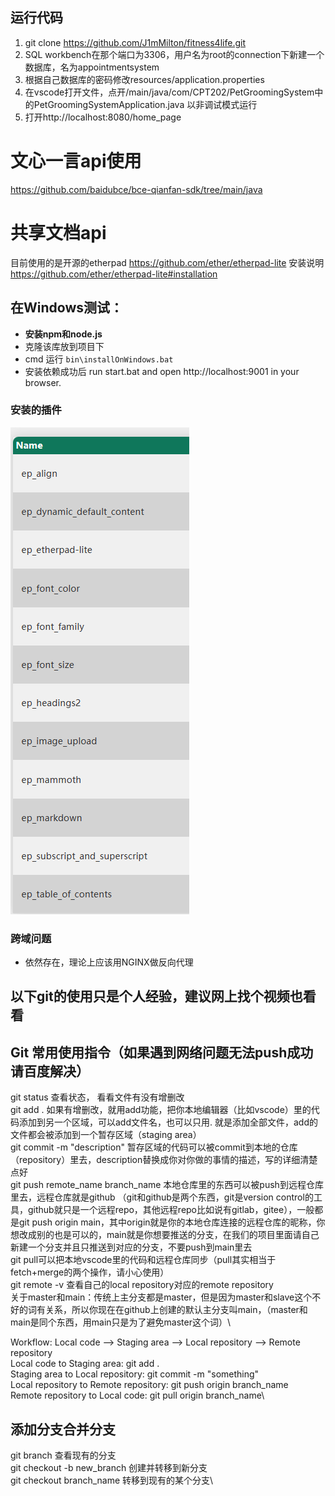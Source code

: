 ## 运行代码
1.	git clone https://github.com/J1mMilton/fitness4life.git
2.	SQL workbench在那个端口为3306，用户名为root的connection下新建一个数据库，名为appointmentsystem
3.	根据自己数据库的密码修改resources/application.properties
4.	在vscode打开文件，点开/main/java/com/CPT202/PetGroomingSystem中的PetGroomingSystemApplication.java 以非调试模式运行
5.	打开http://localhost:8080/home_page

# 文心一言api使用
https://github.com/baidubce/bce-qianfan-sdk/tree/main/java

# 共享文档api
目前使用的是开源的etherpad https://github.com/ether/etherpad-lite
安装说明 https://github.com/ether/etherpad-lite#installation
## 在Windows测试：
- **安装npm和node.js**
- 克隆该库放到项目下
- cmd 运行 `bin\installOnWindows.bat`
- 安装依赖成功后 run start.bat and open http://localhost:9001 in your browser.

### 安装的插件
![img.png](img.png)

### 跨域问题
- 依然存在，理论上应该用NGINX做反向代理


## 以下git的使用只是个人经验，建议网上找个视频也看看

## Git 常用使用指令（如果遇到网络问题无法push成功请百度解决）
git status 查看状态， 看看文件有没有增删改\
git add .  如果有增删改，就用add功能，把你本地编辑器（比如vscode）里的代码添加到另一个区域，可以add文件名，也可以只用. 就是添加全部文件，add的文件都会被添加到一个暂存区域（staging area）\
git commit -m "description" 暂存区域的代码可以被commit到本地的仓库（repository）里去，description替换成你对你做的事情的描述，写的详细清楚点好\
git push remote_name branch_name 本地仓库里的东西可以被push到远程仓库里去，远程仓库就是github （git和github是两个东西，git是version control的工具，github就只是一个远程repo，其他远程repo比如说有gitlab，gitee），一般都是git push origin main，其中origin就是你的本地仓库连接的远程仓库的昵称，你想改成别的也是可以的，main就是你想要推送的分支，在我们的项目里面请自己新建一个分支并且只推送到对应的分支，不要push到main里去\
git pull可以把本地vscode里的代码和远程仓库同步（pull其实相当于fetch+merge的两个操作，请小心使用）\
git remote -v 查看自己的local repository对应的remote repository\
关于master和main：传统上主分支都是master，但是因为master和slave这个不好的词有关系，所以你现在在github上创建的默认主分支叫main，（master和main是同个东西，用main只是为了避免master这个词）\

Workflow: Local code --> Staging area --> Local repository --> Remote repository\
Local code to Staging area: git add .\
Staging area to Local repository: git commit -m "something"\
Local repository to Remote repository: git push origin branch_name\
Remote repository to Local code: git pull origin branch_name\

## 添加分支合并分支
git branch 查看现有的分支\
git checkout -b new_branch 创建并转移到新分支\
git checkout branch_name 转移到现有的某个分支\
